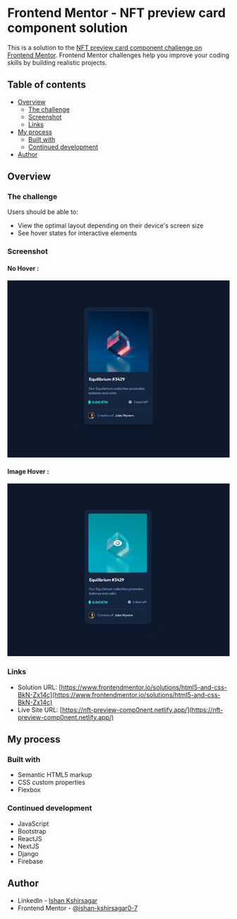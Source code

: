 # Frontend Mentor - NFT preview card component solution

This is a solution to the [NFT preview card component challenge on Frontend Mentor](https://www.frontendmentor.io/challenges/nft-preview-card-component-SbdUL_w0U). Frontend Mentor challenges help you improve your coding skills by building realistic projects. 

## Table of contents

- [Overview](#overview)
  - [The challenge](#the-challenge)
  - [Screenshot](#screenshot)
  - [Links](#links)
- [My process](#my-process)
  - [Built with](#built-with)
  - [Continued development](#continued-development)
- [Author](#author)

## Overview

### The challenge

Users should be able to:

- View the optimal layout depending on their device's screen size
- See hover states for interactive elements

### Screenshot

#### No Hover :

![](./screenshot_no_hover.jpg)

#### Image Hover :

![](./screenshot_img_hover.jpg)

### Links

- Solution URL: [https://www.frontendmentor.io/solutions/html5-and-css-BkN-Zx14c](https://www.frontendmentor.io/solutions/html5-and-css-BkN-Zx14c)
- Live Site URL: [https://nft-preview-comp0nent.netlify.app/](https://nft-preview-comp0nent.netlify.app/)

## My process

### Built with

- Semantic HTML5 markup
- CSS custom properties
- Flexbox

### Continued development

- JavaScript
- Bootstrap
- ReactJS
- NextJS
- Django
- Firebase

## Author

- LinkedIn - [Ishan Kshirsagar](https://www.linkedin.com/in/ishankshirsagar07/)
- Frontend Mentor - [@ishan-kshirsagar0-7](https://www.frontendmentor.io/profile/ishan-kshirsagar0-7)
